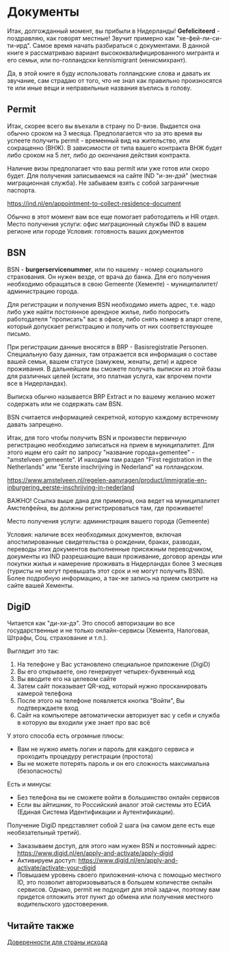 # Документы

Итак, долгожданный момент, вы прибыли в Нидерланды! **Gefeliciteerd** - поздравляю, как говорят местные! Звучит примерно как "хе-фей-ли-си-ти-ирд". Самое время начать разбираться с документами. В данной книге я рассматриваю вариант высококвалифицированного мигранта и его семьи, или по-голландски kennismigrant (кенисмихрант).

Да, в этой книге я буду использовать голландские слова и давать их звучание, сам страдаю от того, что не знал как правильно произносятся те или иные вещи и неправильные названия въелись в голову.

## Permit

Итак, скорее всего вы въехали в страну по D-визе. Выдается она обычно сроком на 3 месяца. Предполагается что за это время вы успеете получить permit - временный вид на жительство, или сокращенно (ВНЖ). В зависимости от типа вашего контракта ВНЖ будет либо сроком на 5 лет, либо до окончания действия контракта.

Наличие визы предполагает что ваш permit или уже готов или скоро будет. Для получения записываемся на сайте IND "и-эн-дэй" (местная миграционная служба). Не забываем взять с собой заграничные паспорта.

https://ind.nl/en/appointment-to-collect-residence-document

Обычно в этот момент вам все еще помогает работодатель и HR отдел.
Место получения услуги: офис миграционный службы IND в вашем регионе или городе
Условия: готовность ваших документов

## BSN

BSN - **burgerservicenummer**, или по нашему - номер социального страхования. Он нужен везде, от врача до банка. Для его получения необходимо обращаться в свою Gemeente (Хементе) - муниципалитет/администрацию города.

Для регистрации и получения BSN необходимо иметь адрес, т.е. надо либо уже найти постоянное арендное жилье, либо попросить работодателя "прописать" вас в офисе, либо снять номер в апарт отеле, который допускает регистрацию и получить от них соответствующее письмо.

При регистрации данные вносятся в BRP - Basisregistratie Personen. Специальную базу данных, там отражается вся информация о составе вашей семьи, вашем статусе (замужем, женаты, дети) и адресе проживания. В дальнейшем вы сможете получать выписки из этой базы для различных целей (кстати, это платная услуга, как впрочем почти все в Нидерландах).

Выписка обычно называется BRP Extract и по вашему желанию может содержать или не содержать сам BSN.

BSN считается информацией секретной, которую каждому встречному давать запрещено.

Итак, для того чтобы получить BSN и произвести первичную регистрацию необходимо записаться на прием в муниципалитет. Для этого ищем его сайт по запросу "название города+gementee" - "amstelveen gemeente". И находим там раздел "First registration in the Netherlands" или "Eerste inschrijving in Nederland" на голландском.

https://www.amstelveen.nl/regelen-aanvragen/product/immigratie-en-inburgering_eerste-inschrijving-in-nederland

ВАЖНО! Ссылка выше дана для примерна, она ведет на муниципалитет Амстелфейна, вы должны регистрироваться там, где проживаете!

Место получения услуги: администрация вашего города (Gemeente)

Условия: наличие всех необходимых документов, включая апостилированные свидетельства о рождении, браках, разводах, переводы этих документов выполненные присяжным переводчиком, документы из IND разрешающие ваши проживание, договор аренды или покупки жилья и намерение проживать в Нидерландах более 3 месяцев (туристы не могут превышать этот срок и не могут получить BSN). Более подробную информацию, а так-же запись на прием смотрите на сайте вашей Хементы.

## DigiD
Читается как "ди-хи-дэ". Это способ авторизации во все государственные и не только онлайн-сервисы (Хемента, Налоговая, Штрафы, Соц. страхование и т.п.).

Выглядит это так: 
1. На телефоне у Вас установлено специальное приложение (DigiD)
2. Вы его открываете, оно генерирует четырех-буквенный код
3. Вы вводите его на целевом сайте
4. Затем сайт показывает QR-код, который нужно просканировать камерой телефона
5. После этого на телефоне появляется кнопка "Войти", Вы подтверждаете вход
6. Сайт на компьютере автоматически авторизует вас у себя и служба в которую вы входили уже знает про вас всё

У этого способа есть огромные плюсы:
* Вам не нужно иметь логин и пароль для каждого сервиса и проходить процедуру регистрации (простота)
* Вы не можете потерять пароль и он его сложность максимальна (безопасность)

Есть и минусы:
* Без телефона вы не сможете войти в большинство онлайн сервисов
* Если вы айтишник, то Российский аналог этой системы это ЕСИА (Единая Система Идентификации и Аутентификации).

Получение DigiD представляет собой 2 шага (на самом деле есть еще необязательный третий).
* Заказываем доступ, для этого нам нужен BSN и постоянный адрес: https://www.digid.nl/en/apply-and-activate/apply-digid
* Активируем доступ: https://www.digid.nl/en/apply-and-activate/activate-your-digid
* Повышаем уровень своего приложения-ключа с помощью местного ID, это позволит авторизовываться в большем количестве онлайн сервисов. Однако, permit не подходит для этой задачи, поэтому вам придется отложить этот пункт до обмена или получения местного водительского удостоверения.

## Читайте также

[Доверенности для страны исхода](./notary.md)
